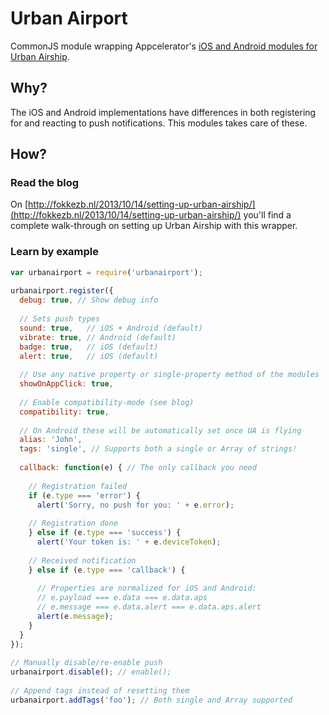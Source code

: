 # Urban Airport
CommonJS module wrapping Appcelerator's [iOS and Android modules for Urban Airship](https://marketplace.appcelerator.com/apps/4984).

## Why?
The iOS and Android implementations have differences in both registering for and reacting to push notifications. This modules takes care of these.

## How?

### Read the blog
On [http://fokkezb.nl/2013/10/14/setting-up-urban-airship/](http://fokkezb.nl/2013/10/14/setting-up-urban-airship/) you'll find a complete walk-through on setting up Urban Airship with this wrapper.

### Learn by example
```javascript
var urbanairport = require('urbanairport');
 
urbanairport.register({
  debug: true, // Show debug info
 
  // Sets push types
  sound: true,   // iOS + Android (default)
  vibrate: true, // Android (default)
  badge: true,   // iOS (default)
  alert: true,   // iOS (default)
 
  // Use any native property or single-property method of the modules
  showOnAppClick: true,
  
  // Enable compatibility-mode (see blog)
  compatibility: true,
 
  // On Android these will be automatically set once UA is flying
  alias: 'John',
  tags: 'single', // Supports both a single or Array of strings!
 
  callback: function(e) { // The only callback you need
  
    // Registration failed
    if (e.type === 'error') {
      alert('Sorry, no push for you: ' + e.error);
 
    // Registration done
    } else if (e.type === 'success') {
      alert('Your token is: ' + e.deviceToken);
 
    // Received notification
    } else if (e.type === 'callback') {
 
      // Properties are normalized for iOS and Android:
      // e.payload === e.data === e.data.aps
      // e.message === e.data.alert === e.data.aps.alert
      alert(e.message);
    }
  }
});
 
// Manually disable/re-enable push
urbanairport.disable(); // enable();
 
// Append tags instead of resetting them
urbanairport.addTags('foo'); // Both single and Array supported
```
